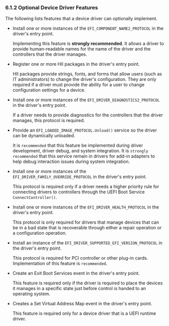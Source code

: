 <!--- @file
  6.1.2 Optional Device Driver Features

  Copyright (c) 2012-2018, Intel Corporation. All rights reserved.<BR>

  Redistribution and use in source (original document form) and 'compiled'
  forms (converted to PDF, epub, HTML and other formats) with or without
  modification, are permitted provided that the following conditions are met:

  1) Redistributions of source code (original document form) must retain the
     above copyright notice, this list of conditions and the following
     disclaimer as the first lines of this file unmodified.

  2) Redistributions in compiled form (transformed to other DTDs, converted to
     PDF, epub, HTML and other formats) must reproduce the above copyright
     notice, this list of conditions and the following disclaimer in the
     documentation and/or other materials provided with the distribution.

  THIS DOCUMENTATION IS PROVIDED BY TIANOCORE PROJECT "AS IS" AND ANY EXPRESS OR
  IMPLIED WARRANTIES, INCLUDING, BUT NOT LIMITED TO, THE IMPLIED WARRANTIES OF
  MERCHANTABILITY AND FITNESS FOR A PARTICULAR PURPOSE ARE DISCLAIMED. IN NO
  EVENT SHALL TIANOCORE PROJECT  BE LIABLE FOR ANY DIRECT, INDIRECT, INCIDENTAL,
  SPECIAL, EXEMPLARY, OR CONSEQUENTIAL DAMAGES (INCLUDING, BUT NOT LIMITED TO,
  PROCUREMENT OF SUBSTITUTE GOODS OR SERVICES; LOSS OF USE, DATA, OR PROFITS;
  OR BUSINESS INTERRUPTION) HOWEVER CAUSED AND ON ANY THEORY OF LIABILITY,
  WHETHER IN CONTRACT, STRICT LIABILITY, OR TORT (INCLUDING NEGLIGENCE OR
  OTHERWISE) ARISING IN ANY WAY OUT OF THE USE OF THIS DOCUMENTATION, EVEN IF
  ADVISED OF THE POSSIBILITY OF SUCH DAMAGE.

-->

### 6.1.2 Optional Device Driver Features

The following lists features that a device driver can optionally implement.

* Install one or more instances of the `EFI_COMPONENT_NAME2_PROTOCOL` in the
  driver's entry point.

  Implementing this feature is **strongly recommended**. It allows a driver to
provide human-readable names for the name of the driver and the controllers
that the driver manages.


* Register one or more HII packages in the driver's entry point.

  HII packages provide strings, fonts, and forms that allow users (such as IT
administrators) to change the driver's configuration. They are only required if
a driver must provide the ability for a user to change configuration settings
for a device.


* Install one or more instances of the `EFI_DRIVER_DIAGNOSTICS2_PROTOCOL` in
  the driver's entry point.

  If a driver needs to provide diagnostics for the controllers that the driver
manages, this protocol is required.


* Provide an `EFI_LOADED_IMAGE_PROTOCOL.Unload()` service so the driver can be
  dynamically unloaded.

  It is `recommended` that this feature be implemented during driver development,
driver debug, and system integration. It is `strongly recommended` that this
service remain in drivers for add-in adapters to help debug interaction issues
during system integration.


* Install one or more instances of the `EFI_DRIVER_FAMILY_OVERRIDE_PROTOCOL` in
  the driver's entry point.

  This protocol is required only if a driver needs a higher priority rule for
connecting drivers to controllers through the UEFI Boot Service
`ConnectController()`.


* Install one or more instances of the `EFI_DRIVER_HEALTH_PROTOCOL` in the
  driver's entry point.

  This protocol is only required for drivers that manage devices that can be in a
bad state that is recoverable through either a repair operation or a
configuration operation.


* Install an instance of the `EFI_DRIVER_SUPPORTED_EFI_VERSION_PROTOCOL` in the
  driver's entry point.

  This protocol is required for PCI controller or other plug-in cards.
Implementation of this feature is `recommended`.


* Create an Exit Boot Services event in the driver's entry point.

  This feature is required only if the driver is required to place the devices it
manages in a specific state just before control is handed to an operating
system.

* Creates a Set Virtual Address Map event in the driver's entry point.

  This feature is required only for a device driver that is a UEFI runtime driver.
